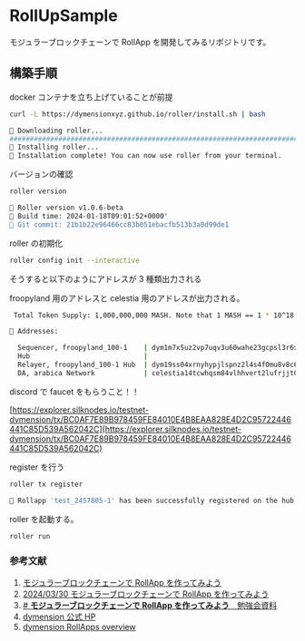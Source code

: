 # RollUpSample

モジュラーブロックチェーンで RollApp を開発してみるリポジトリです。

## 構築手順

docker コンテナを立ち上げていることが前提

```bash
curl -L https://dymensionxyz.github.io/roller/install.sh | bash
```

```bash
💈 Downloading roller...
######################################################################## 100.0%
💈 Installing roller...
💈 Installation complete! You can now use roller from your terminal.
```

バージョンの確認

```bash
roller version
```

```bash
💈 Roller version v1.0.6-beta
💈 Build time: 2024-01-18T09:01:52+0000"
💈 Git commit: 21b1b22e96466cc83b051ebacfb513b3a0d99de1
```

roller の初期化

```bash
roller config init --interactive
```

そうすると以下のようにアドレスが 3 種類出力される

froopyland 用のアドレスと celestia 用のアドレスが出力される。

```bash
 Total Token Supply: 1,000,000,000 MASH. Note that 1 MASH == 1 * 10^18 uMASH (like 1 ETH == 1 * 10^18 wei).

🔑 Addresses:

  Sequencer, froopyland_100-1    | dym1m7x5uz2vp7uqv3u60wahe23gcpsl3r6x7n4nq7
  Hub                            |
  Relayer, froopyland_100-1 Hub  | dym19ss04xrnyhypjlspnz2l4s4f0mu8v8c69yxzhz
  DA, arabica Network            | celestia14tcwhqsm84vlhhvert2lufrjjt006hyxa9k4qr
```

discord で faucet をもらうこと！！

[https://explorer.silknodes.io/testnet-dymension/tx/BC0AF7E89B978459FE84010E4B8EAA828E4D2C95722446441C85D539A562042C](https://explorer.silknodes.io/testnet-dymension/tx/BC0AF7E89B978459FE84010E4B8EAA828E4D2C95722446441C85D539A562042C)

register を行う

```bash
roller tx register
```

```bash
💈 Rollapp 'test_2457805-1' has been successfully registered on the hub.
```

roller を起動する。

```bash
roller run
```

### 参考文献

1. [モジュラーブロックチェーンで RollApp を作ってみよう](https://lu.ma/1y3srpal)
2. [2024/03/30 モジュラーブロックチェーンで RollApp を作ってみよう](https://docs.google.com/presentation/d/1k86CK8zfo2FrMZs2hBEp2yLy35fJOCgzVtuDi-Hjj88/edit#slide=id.g1780d6762b8_0_189)
3. [# **モジュラーブロックチェーンで RollApp を作ってみよう**　勉強会資料](https://cosmosjapan.notion.site/RollApp-075288811557466cba49e0e300b23c9c)
4. [dymension 公式 HP](https://docs.dymension.xyz/)
5. [dymension RollApps overview](https://docs.dymension.xyz/learn/rollapps/overview/)
